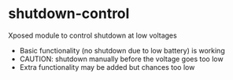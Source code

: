 # shutdown-control
Xposed module to control shutdown at low voltages

- Basic functionality (no shutdown due to low battery) is working
- CAUTION: shutdown manually before the voltage goes too low
- Extra functionality may be added but chances too low
